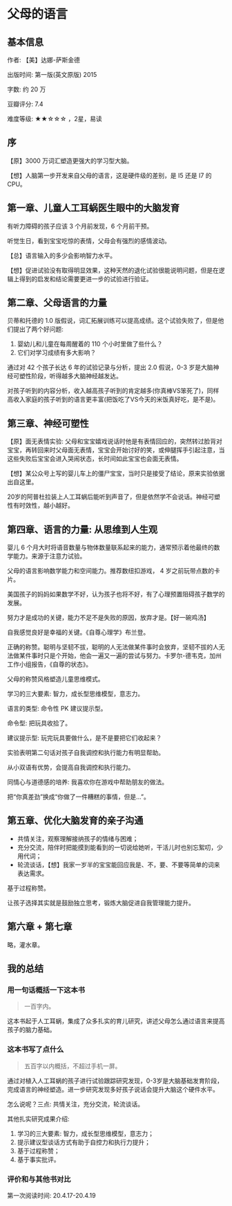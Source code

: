 # 父母的语言

## 基本信息

作者: 【美】达娜-萨斯金德

出版时间: 第一版(英文原版) 2015

字数: 约 20 万

豆瓣评分: 7.4

难度等级: ★★☆☆☆ ，2星，易读

## 序

【原】3000 万词汇塑造更强大的学习型大脑。

【想】人脑第一步开发来自父母的语言，这是硬件级的差别，是 I5 还是 I7 的 CPU。

## 第一章、儿童人工耳蜗医生眼中的大脑发育

有听力障碍的孩子应该 3 个月前发现，6 个月前干预。

听觉生日，看到宝宝吃惊的表情，父母会有强烈的感情波动。

【总】语言输入的多少会影响智力水平。

【想】促进试验没有取得明显效果，这种天然的退化试验很能说明问题，但是在逻辑上得到的启发和结论需要更进一步的试验进行验证。

## 第二章、父母语言的力量

贝蒂和托德的 1.0 版假说，词汇拓展训练可以提高成绩。这个试验失败了，但是他们提出了两个好问题:
1. 婴幼儿和儿童在每周醒着的 110 个小时里做了些什么？
2. 它们对学习成绩有多大影响？

通过对 42 个孩子长达 6 年的试验记录与分析，提出 2.0 假说，0-3 岁是大脑神经可塑性阶段，听得越多大脑神经越发达。

对孩子听到的内容分析，收入越高孩子听到的肯定越多(你真棒VS笨死了)，同样高收入家庭的孩子听到的语言更丰富(把饭吃了VS今天的米饭真好吃，是不是)。

## 第三章、神经可塑性

【原】面无表情实验: 父母和宝宝嬉戏说话时他是有表情回应的，突然转过脸背对宝宝，再转回来时父母面无表情，宝宝会开始讨好的笑，或伸腿挥手引起注意，当这些失败后宝宝会进入哭闹状态，长时间如此宝宝也会面无表情。

【想】某公众号上写的婴儿车上的僵尸宝宝，当时只是接受了结论，原来实验依据出自这里。

20岁的阿普杜拉装上人工耳蜗后能听到声音了，但是依然学不会说话。神经可塑性有时效性，越小越好。

## 第四章、语言的力量: 从思维到人生观

婴儿 6 个月大时将语音数量与物体数量联系起来的能力，通常预示着他最终的数学能力。来源于注意力试验。

父母的语言影响数学能力和空间能力。推荐数纽扣游戏， 4 岁之前玩带点数的卡片。

美国孩子的妈妈如果数学不好，认为孩子也将不好，有了心理预置阻碍孩子数学的发展。

努力才是成功的关键，能力不足不是失败的原因，放弃才是。【好一碗鸡汤】

自我感觉良好是幸福的关键。《自尊心理学》布兰登。

正确的称赞。聪明与坚韧不拔，聪明的人无法做某件事时会放弃，坚韧不拔的人无法做某件事时只是个开始，他会一遍又一遍的尝试与努力。卡罗尔-德韦克，加州工作小组报告，《自尊的状态》。

父母的称赞风格塑造儿童思维模式。

学习的三大要素: 智力，成长型思维模型，意志力。

语言的类型: 命令性 PK 建议提示型。

命令型: 把玩具收拾了。

建议提示型: 玩完玩具要做什么，是不是要把它们收起来？

实验表明第二句话对孩子自我调控和执行能力有明显帮助。

从小双语有优势，会提高自我调控和执行能力。

同情心与道德感的培养: 我喜欢你在游戏中帮助朋友的做法。

把“你真差劲”换成“你做了一件糟糕的事情，但是...”。

## 第五章、优化大脑发育的亲子沟通

- 共情关注，观察理解接纳孩子的情绪与困难；
- 充分交流，陪伴时把能摸到能看到的一切说给她听，干活儿时也别忘絮叨，少用代词；
- 轮流谈话，【想】我家一岁半的宝宝能回应我是、不，要、不要等简单的词来表达需求。

基于过程称赞。

让孩子选择其实就是鼓励独立思考，锻炼大脑促进自我管理能力提升。

## 第六章 + 第七章

略，灌水章。

## 我的总结

### 用一句话概括一下这本书

> 一百字内。

这本书起于人工耳蜗，集成了众多扎实的育儿研究，讲述父母怎么通过语言来提高孩子的脑力基础。

### 这本书写了点什么

> 五百字以内概括，不超过手机一屏。

通过对植入人工耳蜗的孩子进行试验跟踪研究发现，0-3岁是大脑基础发育阶段，完成语言的神经塑造。进一步研究发现多好孩子说话会提升大脑这个硬件水平。

怎么说呢？三点: 共情关注，充分交流，轮流谈话。

其他扎实研究成果介绍:
1. 学习的三大要素: 智力，成长型思维模型，意志力；
2. 提示建议型谈话方式有助于自控力和执行力提升；
3. 基于过程称赞；
4. 基于事实批评。

### 评价和与其他书对比

第一次阅读时间: 20.4.17-20.4.19
